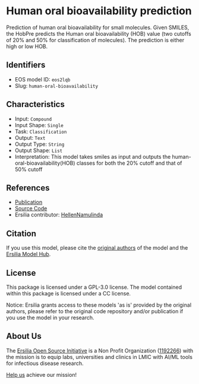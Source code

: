 # Human oral bioavailability prediction

Prediction of human oral bioavailability for small molecules. Given SMILES, the HobPre predicts the Human oral bioavailability (HOB) value (two cutoffs of 20% and 50% for classification of molecules). The prediction is either high or low HOB.

## Identifiers

* EOS model ID: `eos2lqb`
* Slug: `human-oral-bioavailability`

## Characteristics

* Input: `Compound`
* Input Shape: `Single`
* Task: `Classification`
* Output: `Text`
* Output Type: `String`
* Output Shape: `List`
* Interpretation: This model takes smiles as input and outputs the human-oral-bioavailability(HOB) classes for both the 20% cutoff and that of 50% cutoff

## References

* [Publication](https://doi.org/10.1186/s13321-021-00580-6)
* [Source Code](https://github.com/whymin/HOB)
* Ersilia contributor: [HellenNamulinda](https://github.com/HellenNamulinda)

## Citation

If you use this model, please cite the [original authors](https://doi.org/10.1186/s13321-021-00580-6) of the model and the [Ersilia Model Hub](https://github.com/ersilia-os/ersilia/blob/master/CITATION.cff).

## License

This package is licensed under a GPL-3.0 license. The model contained within this package is licensed under a CC license.

Notice: Ersilia grants access to these models 'as is' provided by the original authors, please refer to the original code repository and/or publication if you use the model in your research.

## About Us

The [Ersilia Open Source Initiative](https://ersilia.io) is a Non Profit Organization ([1192266](https://register-of-charities.charitycommission.gov.uk/charity-search/-/charity-details/5170657/full-print)) with the mission is to equip labs, universities and clinics in LMIC with AI/ML tools for infectious disease research.

[Help us](https://www.ersilia.io/donate) achieve our mission!